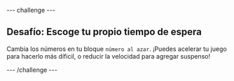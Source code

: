 --- challenge ---

## Desafío: Escoge tu propio tiempo de espera

Cambia los números en tu bloque `número al azar`. ¡Puedes acelerar tu juego para hacerlo más díficil, o reducir la velocidad para agregar suspenso!

--- /challenge ---